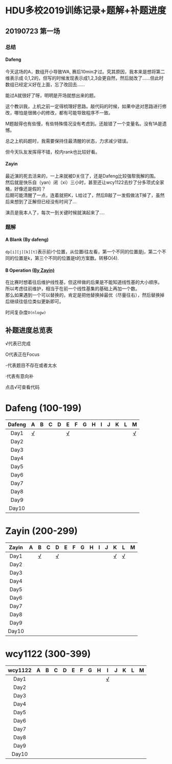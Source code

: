 # HDU多校2019训练记录+题解+补题进度

## 20190723 第一场

### 总结

#### Dafeng 
今天这场的A，数组开小导致WA, 赛后10min才过。究其原因，我本来是想将第二维表示成
0,1,2的，但写的时候发现表示成1,2,3会更自然，然后就改了……但此时数组已经定义好在上面，忘了改回去……

能过A就很好了呀，明明是开场就想出来的题。

这个教训我，上机之前一定得梳理好思路。敲代码的时候，如果中途对思路进行修改，哪怕是很微小的修改，都有可能导致程序不一致。

M题敲得也有些慢，有些特殊情况没有考虑到。还敲错了一个变量名。没有1A是遗憾。

总之上机码题时，我需要保持住最清醒的状态，力求减少错误。

但今天队友发挥得不错，校内rank也比较好看。

#### Zayin
最近演的死去活来的，一上来就被D关住了，还是Dafeng比较强帮我解的围。  
然后就是快乐自（yan）闭（xi）三小时，甚至还让wcy1122去抄了分多项式全家桶，好像还是假的？  
后期可能清醒了一点，连着就把K，L给过了，然后B敲了一发假做法T掉了，虽然后来想到了正解但已经没有时间了...  
  
演员是我本人了，每次一到关键时候就演起来了....  


### 题解


#### A Blank  (By dafeng)

`dp[i][j][k][t]`表示前i个位置，从位置i往左看，第一个不同的位置是j，第二个不同的位置是k，第三个不同的位置是t的方案数。转移O(4).
#### B Operation [(By Zayin)](https://github.com/Dafenghh/Training_Summary/blob/master/code/HDU2019/Day1/B_Zayin.cpp)
在比赛时想着往后维护线性基，但这样做的后果是不能知道线性基的大小顺序。  
所以考虑往前维护，相当于在前一个线性基集的基础上再加一个数。  
那么如果遇到一个可以替换的，肯定是把他替换掉最优（尽量往右），然后替换掉后继续往低位类似更新即可。  

时间复杂度`O(nlogw)`

## 补题进度总览表

√代表已完成

O代表正在Focus

-代表题目不存在或者太水

·代表有意向补

点击√可查看代码


# Dafeng (100-199)

Dafeng  |   A    |   B    |   C    |   D    |   E    |   F    |   G    |   H    |   I    |   J    |   K    |   L    | M
:------:|:------:|:------:|:------:|:------:|:------:|:------:|:------:|:------:|:------:|:------:|:------:|:------:|:------:
Day1    |[√][100]|        |        |        |[√][101]|        |        |        |        |        |        |        |[√][102]
Day2    |        |        |        |        |        |        |        |        |        |        |        |        |
Day3    |        |        |        |        |        |        |        |        |        |        |        |        |
Day4    |        |        |        |        |        |        |        |        |        |        |        |        |
Day5    |        |        |        |        |        |        |        |        |        |        |        |        |
Day6    |        |        |        |        |        |        |        |        |        |        |        |        |
Day7    |        |        |        |        |        |        |        |        |        |        |        |        |
Day8    |        |        |        |        |        |        |        |        |        |        |        |        |
Day9    |        |        |        |        |        |        |        |        |        |        |        |        |
Day10   |        |        |        |        |        |        |        |        |        |        |        |        |


[100]: https://github.com/Dafenghh/Training_Summary/blob/master/code/HDU2019/day1/A_dafeng.cpp
[101]: https://github.com/Dafenghh/Training_Summary/blob/master/code/HDU2019/day1/E_dafeng.cpp
[102]: https://github.com/Dafenghh/Training_Summary/blob/master/code/HDU2019/day1/M_dafeng.cpp


# Zayin (200-299) 

Zayin   |   A    |   B    |   C    |   D    |   E    |   F    |   G    |   H    |   I    |   J    |   K    |   L    | M
:------:|:------:|:------:|:------:|:------:|:------:|:------:|:------:|:------:|:------:|:------:|:------:|:------:|:------:
Day1    |        |[√][203]|        |[√][200]|        |        |        |        |        |        |[√][201]|[√][202]|
Day2    |        |        |        |        |        |        |        |        |        |        |        |        |
Day3    |        |        |        |        |        |        |        |        |        |        |        |        |
Day4    |        |        |        |        |        |        |        |        |        |        |        |        |
Day5    |        |        |        |        |        |        |        |        |        |        |        |        |
Day6    |        |        |        |        |        |        |        |        |        |        |        |        |
Day7    |        |        |        |        |        |        |        |        |        |        |        |        |
Day8    |        |        |        |        |        |        |        |        |        |        |        |        |
Day9    |        |        |        |        |        |        |        |        |        |        |        |        |
Day10   |        |        |        |        |        |        |        |        |        |        |        |        |

[200]: https://github.com/Dafenghh/Training_Summary/blob/master/code/HDU2019/Day1/D_zayin.cpp
[201]: https://github.com/Dafenghh/Training_Summary/blob/master/code/HDU2019/Day1/K_zayin.cpp
[202]: https://github.com/Dafenghh/Training_Summary/blob/master/code/HDU2019/Day1/L_zayin.cpp
[203]: https://github.com/Dafenghh/Training_Summary/blob/master/code/HDU2019/Day1/B_Zayin.cpp


# wcy1122 (300-399)

wcy1122 |   A    |   B    |   C    |   D    |   E    |   F    |   G    |   H    |   I    |   J    |   K    |   L    | M
:------:|:------:|:------:|:------:|:------:|:------:|:------:|:------:|:------:|:------:|:------:|:------:|:------:|:------:
Day1    |        |        |        |        |        |        |        |        |[√][300]|        |        |        |
Day2    |        |        |        |        |        |        |        |        |        |        |        |        |
Day3    |        |        |        |        |        |        |        |        |        |        |        |        |
Day4    |        |        |        |        |        |        |        |        |        |        |        |        |
Day5    |        |        |        |        |        |        |        |        |        |        |        |        |
Day6    |        |        |        |        |        |        |        |        |        |        |        |        |
Day7    |        |        |        |        |        |        |        |        |        |        |        |        |
Day8    |        |        |        |        |        |        |        |        |        |        |        |        |
Day9    |        |        |        |        |        |        |        |        |        |        |        |        |
Day10   |        |        |        |        |        |        |        |        |        |        |        |        |

[300]: https://github.com/Dafenghh/Training_Summary/blob/master/code/HDU2019/day1/L_wcy1122.cpp

